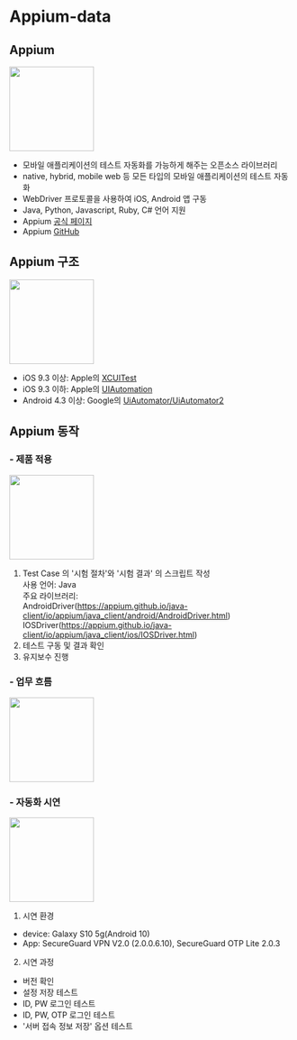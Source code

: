# Appium-data
 ## Appium
 <image src="doc/appium-logo-sauce-white.png" style="width: 150px;"><br>
 - 모바일 애플리케이션의 테스트 자동화를 가능하게 해주는 오픈소스 라이브러리
 - native, hybrid, mobile web 등 모든 타입의 모바일 애플리케이션의 테스트 자동화
 - WebDriver 프로토콜을 사용하여 iOS, Android 앱 구동
 - Java, Python, Javascript, Ruby, C# 언어 지원
 - Appium <a href="https://appium.io/" target="_blank">공식 페이지</a>
 - Appium <a href="https://github.com/appium" target="_blank">GitHub</a>
  
## Appium 구조
<image src="doc/structure_launch3.jpg" style="width: 150px;"><br>
- iOS 9.3 이상: Apple의 <a href="https://developer.apple.com/documentation/xctest" target="_blank">XCUITest</a>
- iOS 9.3 이하: Apple의 <a href="https://web.archive.org/web/20160425114149/https://developer.apple.com/library/ios/documentation/DeveloperTools/Reference/UIAutomationRef/" target="_blank">UIAutomation</a>
- Android 4.3 이상: Google의 <a href="https://developer.android.com/training/testing/ui-automator?hl=ko" target="_blank">UiAutomator/UiAutomator2</a>

## Appium 동작
### - 제품 적용
<image src="doc/launch_flow.jpg" style="width: 150px;"><br>
1. Test Case 의 '시험 절차'와 '시험 결과' 의 스크립트 작성<br>
 사용 언어: Java<br>
 주요 라이브러리: <br>
  AndroidDriver(https://appium.github.io/java-client/io/appium/java_client/android/AndroidDriver.html)
  IOSDriver(https://appium.github.io/java-client/io/appium/java_client/ios/IOSDriver.html)
2. 테스트 구동 및 결과 확인
3. 유지보수 진행

### - 업무 흐름
<image src="doc/project_flow.png" style="width: 150px;"><br>

### - 자동화 시연
 <image src="doc/demonstrate.gif" style="width: 150px;"><br>

1. 시연 환경
 - device: Galaxy S10 5g(Android 10)
 - App: SecureGuard VPN V2.0 (2.0.0.6.10), SecureGuard OTP Lite 2.0.3
 
 2. 시연 과정
  - 버전 확인
  - 설정 저장 테스트
  - ID, PW 로그인 테스트
  - ID, PW, OTP 로그인 테스트
  - '서버 접속 정보 저장' 옵션 테스트
  
